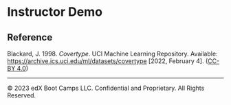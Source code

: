 # Instructor Demo

## Reference

Blackard, J. 1998. *Covertype*. UCI Machine Learning Repository. Available: https://archive.ics.uci.edu/ml/datasets/covertype [2022, February 4]. ([CC-BY 4.0](https://creativecommons.org/licenses/by/4.0/legalcode))

---

© 2023 edX Boot Camps LLC. Confidential and Proprietary. All Rights Reserved.
